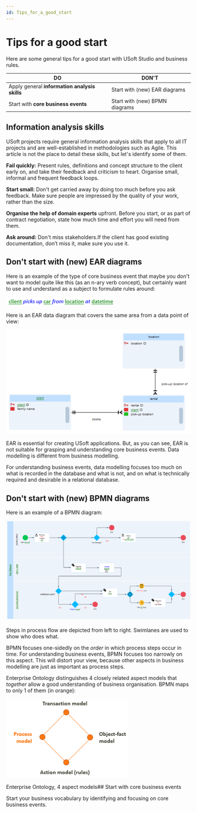 ```yaml
---
id: Tips_for_a_good_start
---
```


# Tips for a good start

Here are some general tips for a good start with USoft Studio and business rules.

|**DO**  |**DON'T**|
|--------|--------|
|Apply general **information analysis skills**|Start with (new) EAR diagrams|
|Start with **core business events**|Start with (new) BPMN diagrams|



## Information analysis skills

USoft projects require general information analysis skills that apply to all IT projects and are well-established in methodologies such as Agile. This article is not the place to detail these skills, but let's identify some of them.

**Fail quickly:** Present rules, definitions and concept structure to the client early on, and take their feedback and criticism to heart. Organise small, informal and frequent feedback loops.

**Start small:** Don't get carried away by doing too much before you ask feedback. Make sure people are impressed by the quality of your work, rather than the size.

**Organise the help of domain experts** upfront. Before you start, or as part of contract negotiation, state how much time and effort you will need from them.

**Ask around:** Don't miss stakeholders.If the client has good existing documentation, don’t miss it, make sure you use it.

## Don't start with (new) EAR diagrams

Here is an example of the type of core business event that maybe you don't want to model quite like this (as an n-ary verb concept), but certainly want to use and understand as a subject to formulate rules around:

![](./assets/ae117b73-17a1-417b-b358-2ae6a7f8217b.png)

Here is an EAR data diagram that covers the same area from a data point of view:

![](./assets/067ad972-9785-4280-894b-5a06a4bd51a3.png)

EAR is essential for creating USoft applications. But, as you can see, EAR is not suitable for grasping and understanding core business events. Data modelling is different from business modelling.

For understanding business events, data modelling focuses too much on what is recorded in the database and what is not, and on what is technically required and desirable in a relational database.

## Don't start with (new) BPMN diagrams

Here is an example of a BPMN diagram:

![](./assets/ea50a4f3-dcab-4b65-bea7-dac827405ed2.png)

Steps in process flow are depicted from left to right. Swimlanes are used to show who does what.

BPMN focuses one-sidedly on the *order* in which process steps occur in time. For understanding business events, BPMN focuses too narrowly on this aspect. This will distort your view, because other aspects in business modelling are just as important as process steps.

Enterprise Ontology distinguishes 4 closely related aspect models that *together* allow a good understanding of business organisation. BPMN maps to only 1 of them (in orange):

![](./assets/fcedda0d-6d78-48b2-a091-d0d417c6a4d4.png)

Enterprise Ontology, 4 aspect models## Start with core business events

Start your business vocabulary by identifying and focusing on core business events.